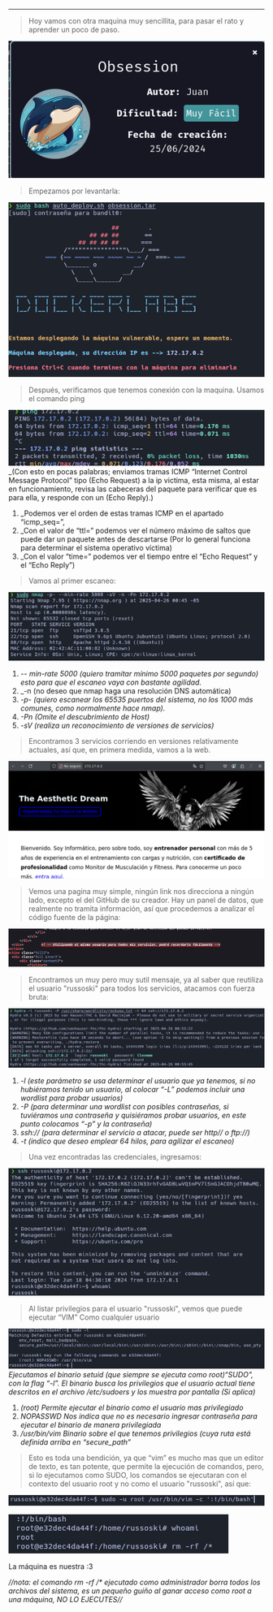 
--------
>Hoy vamos con otra maquina muy sencillita, para pasar el rato y aprender un poco de paso.

**![Obsession](Attachments/Obsession.png)**

>Empezamos por levantarla:

![Obsession](Attachments/Obsession%201.png)

>Después, verificamos que tenemos conexión con la maquina. Usamos el comando ping

![Obsession](Attachments/Obsession%202.png)
_(Con esto en pocas palabras; enviamos tramas ICMP “Internet Control Message Protocol” tipo (Echo Request) a la ip victima, esta misma, al estar en funcionamiento, revisa las cabeceras del paquete para verificar que es para ella, y responde con un (Echo Reply).)

1. _Podemos ver el orden de estas tramas ICMP en el apartado “icmp_seq=”,
2. _Con el valor de “ttl=” podemos ver el número máximo de saltos que puede dar un paquete antes de descartarse (Por lo general funciona para determinar el sistema operativo víctima)
3. _Con el valor “time=” podemos ver el tiempo entre el “Echo Request” y el “Echo Reply”)

> Vamos al primer escaneo:

![Obsession](Attachments/Obsession%203.png)
1. _-- min-rate 5000 (quiero tramitar mínimo 5000 paquetes por segundo) esto para que el escaneo vaya con bastante agilidad._
2. _-n (no deseo que nmap haga una resolución DNS automática)
3. _-p- (quiero escanear los 65535 puertos del sistema, no los 1000 más comunes, como normalmente hace nmap)._
4. _-Pn (Omite el descubrimiento de Host)_
5. _-sV (realiza un reconocimiento de versiones de servicios)_

>Encontramos 3 servicios corriendo en versiones relativamente actuales, así que, en primera medida, vamos a la web.

![Obsession](Attachments/Obsession%204.png)

>Vemos una pagina muy simple, ningún link nos direcciona a ningún lado, excepto el del GitHub de su creador. Hay un panel de datos, que realmente no tramita información, así que procedemos a analizar el código fuente de la página:

![Obsession](Attachments/Obsession%205.png)

>Encontramos un muy pero muy sutil mensaje, ya al saber que reutiliza el usuario "russoski" para todos los servicios, atacamos con fuerza bruta:

![Obsession](Attachments/Obsession%206.png)
1. _-l (este parámetro se usa determinar el usuario que ya tenemos, si no hubiéramos tenido un usuario, al colocar “-L” podemos incluir una wordlist para probar usuarios)_
2. _-P (para determinar una wordlist con posibles contraseñas, si tuviéramos una contraseña y quisiéramos probar usuarios, en este punto colocamos “-p” y la contraseña)_
3. _ssh:// (para determinar el servicio a atacar, puede ser http// o ftp://)_
4. _-t (indico que deseo emplear 64 hilos, para agilizar el escaneo)_

>Una vez encontradas las credenciales, ingresamos:

![Obsession](Attachments/Obsession%207.png)

>Al listar privilegios para el usuario "russoski", vemos que puede ejecutar “VIM” Como cualquier usuario

![Obsession](Attachments/Obsession%208.png)
_Ejecutamos el binario setuid (que siempre se ejecuta como root)“SUDO”, con la flag “-l”. El binario busca los privilegios que el usuario actual tiene descritos en el archivo /etc/sudoers y los muestra por pantalla (Si aplica)_

1. _(root) Permite ejecutar el binario como el usuario mas privilegiado_
2. _NOPASSWD Nos indica que no es necesario ingresar contraseña para ejecutar el binario de manera privilegiada_
3. _/usr/bin/vim Binario sobre el que tenemos privilegios (cuya ruta está definida arriba en “secure_path”_

>Esto es toda una bendición, ya que “vim” es mucho mas que un editor de texto, es tan potente, que permite la ejecución de comandos, pero, si lo ejecutamos como SUDO, los comandos se ejecutaran con el contexto del usuario root y no como el usuario "russoski", así que:

![Obsession](Attachments/Obsession%209.png)

![Obsession](Attachments/Obsession%2010.png)

La máquina es nuestra :3

_//nota: el comando rm -rf /* ejecutado como administrador borra todos los archivos del sistema, es un pequeño guiño al ganar acceso como root a una máquina, NO LO EJECUTES//_